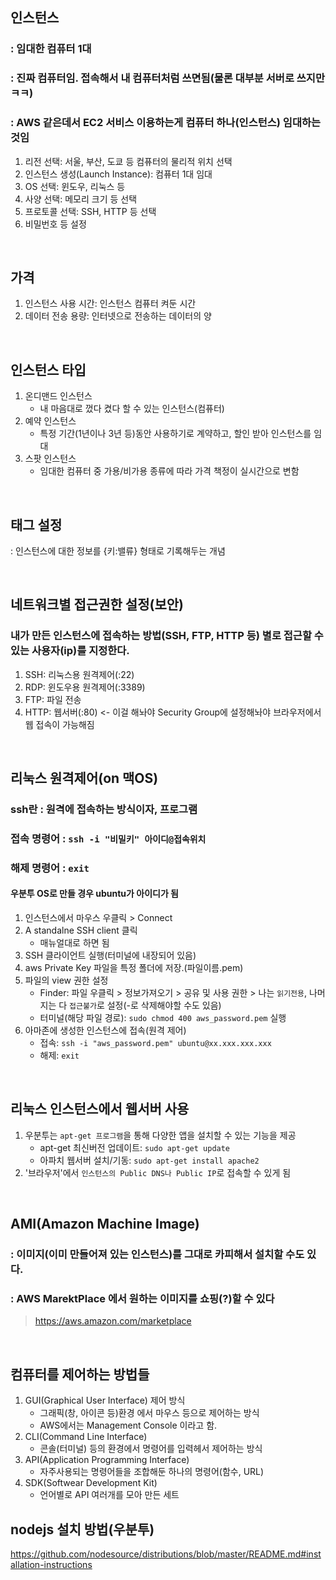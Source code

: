 ## 인스턴스
### : 임대한 컴퓨터 1대
### : 진짜 컴퓨터임. 접속해서 내 컴퓨터처럼 쓰면됨(물론 대부분 서버로 쓰지만ㅋㅋ)
### : AWS 같은데서 EC2 서비스 이용하는게 컴퓨터 하나(인스턴스) 임대하는 것임
1. 리전 선택: 서울, 부산, 도쿄 등 컴퓨터의 물리적 위치 선택
1. 인스턴스 생성(Launch Instance): 컴퓨터 1대 임대
1. OS 선택: 윈도우, 리눅스 등
1. 사양 선택: 메모리 크기 등 선택
1. 프로토콜 선택: SSH, HTTP 등 선택
1. 비밀번호 등 설정

<br>

## 가격
1. 인스턴스 사용 시간: 인스턴스 컴퓨터 켜둔 시간
2. 데이터 전송 용량: 인터넷으로 전송하는 데이터의 양

<br>

## 인스턴스 타입
1. 온디맨드 인스턴스
    - 내 마음대로 껐다 켰다 할 수 있는 인스턴스(컴퓨터)
2. 예약 인스턴스
    - 특정 기간(1년이나 3년 등)동안 사용하기로 계약하고, 할인 받아 인스턴스를 임대
3. 스팟 인스턴스
    - 임대한 컴퓨터 중 가용/비가용 종류에 따라 가격 책정이 실시간으로 변함

<br>

## 태그 설정
: 인스턴스에 대한 정보를 {키:밸류} 형태로 기록해두는 개념

<br>

## 네트워크별 접근권한 설정(보안)
### 내가 만든 인스턴스에 접속하는 방법(SSH, FTP, HTTP 등) 별로 접근할 수 있는 사용자(ip)를 지정한다.
1. SSH: 리눅스용 원격제어(:22)
1. RDP: 윈도우용 원격제어(:3389)
1. FTP: 파일 전송
1. HTTP: 웹서버(:80) <- 이걸 해놔야 Security Group에 설정해놔야 브라우저에서 웹 접속이 가능해짐

<br>

## 리눅스 원격제어(on 맥OS)
### ssh란 : 원격에 접속하는 방식이자, 프로그램
### 접속 명령어 : `ssh -i "비밀키" 아이디@접속위치`
### 해제 명령어 : `exit`
#### 우분투 OS로 만들 경우 ubuntu가 아이디가 됨
1. 인스턴스에서 마우스 우클릭 > Connect
1. A standalne SSH client 클릭
    - 매뉴얼대로 하면 됨
1. SSH 클라이언트 실행(터미널에 내장되어 있음)
1. aws Private Key 파일을 특정 폴더에 저장.(파일이름.pem)
1. 파일의 view 권한 설정
    - Finder: 파일 우클릭 > 정보가져오기 > 공유 및 사용 권한 > 나는 `읽기전용`, 나머지는 다 `접근불가`로 설정(-로 삭제해야할 수도 있음)
    - 터미널(해당 파일 경로): `sudo chmod 400 aws_password.pem` 실행
1. 아마존에 생성한 인스턴스에 접속(원격 제어)
    - 접속: `ssh -i "aws_password.pem" ubuntu@xx.xxx.xxx.xxx`
    - 해제: `exit`

<br>

## 리눅스 인스턴스에서 웹서버 사용
1. 우분투는 `apt-get 프로그램`을 통해 다양한 앱을 설치할 수 있는 기능을 제공
    - apt-get 최신버전 업데이트: `sudo apt-get update`
    - 아파치 웹서버 설치/기동: `sudo apt-get install apache2`
1. '브라우저'에서 `인스턴스의 Public DNS나 Public IP`로 접속할 수 있게 됨

<br>

## AMI(Amazon Machine Image)
### : 이미지(이미 만들어져 있는 인스턴스)를 그대로 카피해서 설치할 수도 있다.
### : AWS MarektPlace 에서 원하는 이미지를 쇼핑(?)할 수 있다
> https://aws.amazon.com/marketplace

<br>

## 컴퓨터를 제어하는 방법들
1. GUI(Graphical User Interface) 제어 방식
    - 그래픽(창, 아이콘 등)환경 에서 마우스 등으로 제어하는 방식
    - AWS에서는 Management Console 이라고 함.
2. CLI(Command Line Interface)
    - 콘솔(터미널) 등의 환경에서 명령어를 입력헤서 제어하는 방식
3. API(Application Programming Interface)
    - 자주사용되는 명령어들을 조합해둔 하나의 명령어(함수, URL)
3. SDK(Softwear Development Kit)
    - 언어별로 API 여러개를 모아 만든 세트

## nodejs 설치 방법(우분투)
https://github.com/nodesource/distributions/blob/master/README.md#installation-instructions
